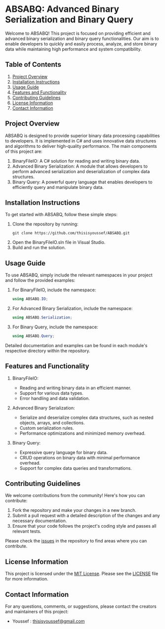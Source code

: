 # ABSABQ: Advanced Binary Serialization and Binary Query

Welcome to ABSABQ! This project is focused on providing efficient and advanced binary serialization and binary query functionalities. Our aim is to enable developers to quickly and easily process, analyze, and store binary data while maintaining high performance and system compatibility.

## Table of Contents
1. [Project Overview](#project-overview)
2. [Installation Instructions](#installation-instructions)
3. [Usage Guide](#usage-guide)
4. [Features and Functionality](#features-and-functionality)
5. [Contributing Guidelines](#contributing-guidelines)
6. [License Information](#license-information)
7. [Contact Information](#contact-information)

## Project Overview

ABSABQ is designed to provide superior binary data processing capabilities to developers. It is implemented in C# and uses innovative data structures and algorithms to deliver high-quality performance. The main components of this project are:

1. BinaryFileIO: A C# solution for reading and writing binary data.
2. Advanced Binary Serialization: A module that allows developers to perform advanced serialization and deserialization of complex data structures.
3. Binary Query: A powerful query language that enables developers to efficiently query and manipulate binary data.

## Installation Instructions

To get started with ABSABQ, follow these simple steps:

1. Clone the repository by running: 
   ```
   git clone https://github.com/thisisyoussef/ABSABQ.git
   ```
2. Open the BinaryFileIO.sln file in Visual Studio.
3. Build and run the solution.

## Usage Guide

To use ABSABQ, simply include the relevant namespaces in your project and follow the provided examples:

1. For BinaryFileIO, include the namespace:
   ```csharp
   using ABSABQ.IO;
   ```
   
2. For Advanced Binary Serialization, include the namespace:
   ```csharp
   using ABSABQ.Serialization;
   ```
   
3. For Binary Query, include the namespace:
   ```csharp
   using ABSABQ.Query;
   ```

Detailed documentation and examples can be found in each module's respective directory within the repository.

## Features and Functionality

1. BinaryFileIO:
   - Reading and writing binary data in an efficient manner.
   - Support for various data types.
   - Error handling and data validation.
   
2. Advanced Binary Serialization:
   - Serialize and deserialize complex data structures, such as nested objects, arrays, and collections.
   - Custom serialization rules.
   - Performance optimizations and minimized memory overhead.
   
3. Binary Query:
   - Expressive query language for binary data.
   - CRUD operations on binary data with minimal performance overhead.
   - Support for complex data queries and transformations.

## Contributing Guidelines

We welcome contributions from the community! Here's how you can contribute:

1. Fork the repository and make your changes in a new branch.
2. Submit a pull request with a detailed description of the changes and any necessary documentation.
3. Ensure that your code follows the project's coding style and passes all relevant tests.

Please check the [issues](https://github.com/thisisyoussef/ABSABQ/issues) in the repository to find areas where you can contribute.

## License Information

This project is licensed under the [MIT License](https://opensource.org/licenses/MIT). Please see the [LICENSE](https://github.com/thisisyoussef/ABSABQ/blob/master/LICENSE) file for more information.

## Contact Information

For any questions, comments, or suggestions, please contact the creators and maintainers of this project:

- Youssef : thisisyoussef@gmail.com